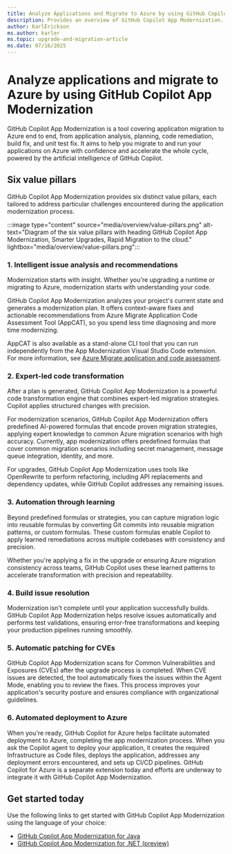 ```yaml
---
title: Analyze Applications and Migrate to Azure by using GitHub Copilot App Modernization
description: Provides an overview of GitHub Copilot App Modernization.
author: KarlErickson
ms.author: karler
ms.topic: upgrade-and-migration-article
ms.date: 07/16/2025
---
```


# Analyze applications and migrate to Azure by using GitHub Copilot App Modernization

GitHub Copilot App Modernization is a tool covering application migration to Azure end to end, from application analysis, planning, code remediation, build fix, and unit test fix. It aims to help you migrate to and run your applications on Azure with confidence and accelerate the whole cycle, powered by the artificial intelligence of GitHub Copilot.

## Six value pillars

GitHub Copilot App Modernization provides six distinct value pillars, each tailored to address particular challenges encountered during the application modernization process.

:::image type="content" source="media/overview/value-pillars.png" alt-text="Diagram of the six value pillars with heading GitHub Copilot App Modernization, Smarter Upgrades, Rapid Migration to the cloud." lightbox="media/overview/value-pillars.png":::

### 1. Intelligent issue analysis and recommendations

Modernization starts with insight. Whether you're upgrading a runtime or migrating to Azure, modernization starts with understanding your code.

GitHub Copilot App Modernization analyzes your project's current state and generates a modernization plan. It offers context-aware fixes and actionable recommendations from Azure Migrate Application Code Assessment Tool (AppCAT), so you spend less time diagnosing and more time modernizing.

AppCAT is also available as a stand-alone CLI tool that you can run independently from the App Modernization Visual Studio Code extension. For more information, see [Azure Migrate application and code assessment](/azure/migrate/appcat).

### 2. Expert-led code transformation

After a plan is generated, GitHub Copilot App Modernization is a powerful code transformation engine that combines expert-led migration strategies. Copilot applies structured changes with precision.

For modernization scenarios, GitHub Copilot App Modernization offers predefined AI-powered formulas that encode proven migration strategies, applying expert knowledge to common Azure migration scenarios with high accuracy. Currently, app modernization offers predefined formulas that cover common migration scenarios including secret management, message queue integration, identity, and more.

For upgrades, GitHub Copilot App Modernization uses tools like OpenRewrite to perform refactoring, including API replacements and dependency updates, while GitHub Copilot addresses any remaining issues.

### 3. Automation through learning

Beyond predefined formulas or strategies, you can capture migration logic into reusable formulas by converting Git commits into reusable migration patterns, or custom formulas. These custom formulas enable Copilot to apply learned remediations across multiple codebases with consistency and precision.

Whether you're applying a fix in the upgrade or ensuring Azure migration consistency across teams, GitHub Copilot uses these learned patterns to accelerate transformation with precision and repeatability.

### 4. Build issue resolution

Modernization isn't complete until your application successfully builds. GitHub Copilot App Modernization helps resolve issues automatically and performs test validations, ensuring error-free transformations and keeping your production pipelines running smoothly.

### 5. Automatic patching for CVEs

GitHub Copilot App Modernization scans for Common Vulnerabilities and Exposures (CVEs) after the upgrade process is completed. When CVE issues are detected, the tool automatically fixes the issues within the Agent Mode, enabling you to review the fixes. This process improves your application's security posture and ensures compliance with organizational guidelines.

### 6. Automated deployment to Azure

When you're ready, GitHub Copilot for Azure helps facilitate automated deployment to Azure, completing the app modernization process. When you ask the Copilot agent to deploy your application, it creates the required Infrastructure as Code files, deploys the application, addresses any deployment errors encountered, and sets up CI/CD pipelines. GitHub Copilot for Azure is a separate extension today and efforts are underway to integrate it with GitHub Copilot App Modernization.

## Get started today

Use the following links to get started with GitHub Copilot App Modernization using the language of your choice:

- [GitHub Copilot App Modernization for Java](../java/migration/migrate-github-copilot-app-modernization-for-java.md?toc=/azure/developer/github-copilot-app-modernization/toc.json&bc=/azure/developer/github-copilot-app-modernization/breadcrumb/toc.json)
- [GitHub Copilot App Modernization for .NET (preview)](/dotnet/azure/migration/appmod/overview?toc=/azure/developer/github-copilot-app-modernization/toc.json&bc=/azure/developer/github-copilot-app-modernization/breadcrumb/toc.json)
